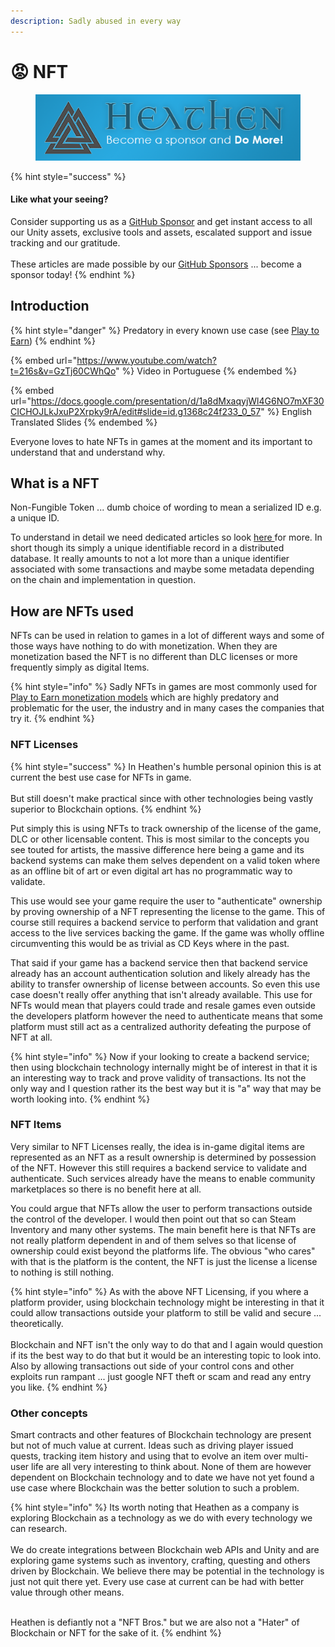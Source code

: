 ```yaml
---
description: Sadly abused in every way
---
```


# 😡 NFT

<figure><img src="../../../../../../.gitbook/assets/512x128 Sponsor Banner.png" alt="Become a sponsor and Do More"><figcaption></figcaption></figure>

{% hint style="success" %}
#### Like what your seeing?

Consider supporting us as a [GitHub Sponsor](../../../../../become-a-sponsor.md) and get instant access to all our Unity assets, exclusive tools and assets, escalated support and issue tracking and our gratitude.\
\
These articles are made possible by our [GitHub Sponsors](https://github.com/sponsors/heathen-engineering) ... become a sponsor today!
{% endhint %}

## Introduction

{% hint style="danger" %}
Predatory in every known use case (see [Play to Earn](../../models/play-to-earn.md))&#x20;
{% endhint %}

{% embed url="https://www.youtube.com/watch?t=216s&v=GzTj60CWhQo" %}
Video in Portuguese&#x20;
{% endembed %}

{% embed url="https://docs.google.com/presentation/d/1a8dMxaqyjWl4G6NO7mXF30CICHOJLkJxuP2Xrpky9rA/edit#slide=id.g1368c24f233_0_57" %}
English Translated Slides
{% endembed %}

Everyone loves to hate NFTs in games at the moment and its important to understand that and understand why.

## What is a NFT

Non-Fungible Token ... dumb choice of wording to mean a serialized ID e.g. a unique ID.

To understand in detail we need dedicated articles so look [here ](blockchain.md)for more. In short though its simply a unique identifiable record in a distributed database. It really amounts to not a lot more than a unique identifier associated with some transactions and maybe some metadata depending on the chain and implementation in question.

## How are NFTs used

NFTs can be used in relation to games in a lot of different ways and some of those ways have nothing to do with monetization. When they are monetization based the NFT is no different than DLC licenses or more frequently simply as digital Items.

{% hint style="info" %}
Sadly NFTs in games are most commonly used for [Play to Earn monetization models](../../models/play-to-earn.md) which are highly predatory and problematic for the user, the industry and in many cases the companies that try it.
{% endhint %}

### NFT Licenses

{% hint style="success" %}
In Heathen's humble personal opinion this is at current the best use case for NFTs in game.\
\
But still doesn't make practical since with other technologies being vastly superior to Blockchain options.
{% endhint %}

Put simply this is using NFTs to track ownership of the license of the game, DLC or other licensable content. This is most similar to the concepts you see touted for artists, the massive difference here being a game and its backend systems can make them selves dependent on a valid token where as an offline bit of art or even digital art has no programmatic way to validate.

This use would see your game require the user to "authenticate" ownership by proving ownership of a NFT representing the license to the game. This of course still requires a backend service to perform that validation and grant access to the live services backing the game. If the game was wholly offline circumventing this would be as trivial as CD Keys where in the past.

That said if your game has a backend service then that backend service already has an account authentication solution and likely already has the ability to transfer ownership of license between accounts. So even this use case doesn't really offer anything that isn't already available. This use for NFTs would mean that players could trade and resale games even outside the developers platform however the need to authenticate means that some platform must still act as a centralized authority defeating the purpose of NFT at all.

{% hint style="info" %}
Now if your looking to create a backend service; then using blockchain technology internally might be of interest in that it is an interesting way to track and prove validity of transactions. Its not the only way and I question rather its the best way but it is "a" way that may be worth looking into.
{% endhint %}

### NFT Items

Very similar to NFT Licenses really, the idea is in-game digital items are represented as an NFT as a result ownership is determined by possession of the NFT. However this still requires a backend service to validate and authenticate. Such services already have the means to enable community marketplaces so there is no benefit here at all.

You could argue that NFTs allow the user to perform transactions outside the control of the developer. I would then point out that so can Steam Inventory and many other systems. The main benefit here is that NFTs are not really platform dependent in and of them selves so that license of ownership could exist beyond the platforms life. The obvious "who cares" with that is the platform is the content, the NFT is just the license a license to nothing is still nothing.

{% hint style="info" %}
As with the above NFT Licensing, if you where a platform provider, using blockchain technology might be interesting in that it could allow transactions outside your platform to still be valid and secure ... theoretically. \
\
Blockchain and NFT isn't the only way to do that and I again would question if its the best way to do that but it would be an interesting topic to look into. Also by allowing transactions out side of your control cons and other exploits run rampant ... just google NFT theft or scam and read any entry you like.
{% endhint %}

### Other concepts

Smart contracts and other features of Blockchain technology are present but not of much value at current. Ideas such as driving player issued quests, tracking item history and using that to evolve an item over multi-user life are all very interesting to think about. None of them are however dependent on Blockchain technology and to date we have not yet found a use case where Blockchain was the better solution to such a problem.

{% hint style="info" %}
Its worth noting that Heathen as a company is exploring Blockchain as a technology as we do with every technology we can research.\
\
We do create integrations between Blockchain web APIs and Unity and are exploring game systems such as inventory, crafting, questing and others driven by Blockchain. We believe there may be potential in the technology is just not quit there yet. Every use case at current can be had with better value through other means.

\
Heathen is defiantly not a "NFT Bros." but we are also not a "Hater" of Blockchain or NFT for the sake of it.&#x20;
{% endhint %}
